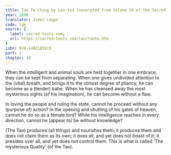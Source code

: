 ```yaml
---
title: Tao Te Ching by Lao-tzu (excerpted from Volume 39 of the Sacred Books of the East.)
year: 1890
translator: James Legge
code: lge
source: {
  label: sacred-texts.com,
  url: https://sacred-texts.com/tao/taote.htm
}
isbn: 978-1402185915
part: 1
chapter: 10
---
```

When the intelligent and animal souls are held together in one embrace, they can be kept from separating. When one gives undivided attention to the (vital) breath, and brings it to the utmost degree of pliancy, he can become as a (tender) babe. When he has cleansed away the most mysterious sights (of his imagination), he can become without a flaw. 

In loving the people and ruling the state, cannot he proceed without any (purpose of) action? In the opening and shutting of his gates of heaven, cannot he do so as a female bird? While his intelligence reaches in every direction, cannot he (appear to) be without knowledge?

(The Tao) produces (all things) and nourishes them; it produces them and does not claim them as its own; it does all, and yet does not boast of it; it presides over all, and yet does not control them.
This is what is called 'The mysterious Quality' (of the Tao).